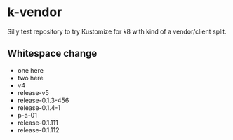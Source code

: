 # k-vendor
Silly test repository to try Kustomize for k8 with kind of a vendor/client split.

## Whitespace change
- one here
- two here
- v4
- release-v5
- release-0.1.3-456
- release-0.1.4-1
- p-a-01
- release-0.1.111
- release-0.1.112
